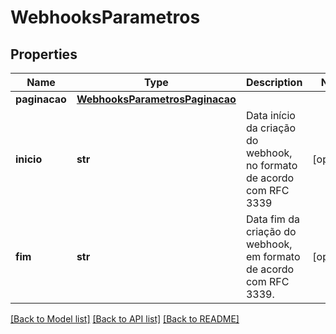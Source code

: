 # WebhooksParametros

## Properties

Name | Type | Description | Notes
------------ | ------------- | ------------- | -------------
**paginacao** | [**WebhooksParametrosPaginacao**](WebhooksParametrosPaginacao.md) |  |
**inicio** | **str** | Data início da criação do webhook, no formato de acordo com RFC 3339 | [optional]
**fim** | **str** | Data fim da criação do webhook, em formato de acordo com RFC 3339. | [optional]

[[Back to Model list]](../README.md#documentation-for-models) [[Back to API list]](../README.md#documentation-for-api-endpoints) [[Back to README]](../README.md)
